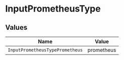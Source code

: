 # InputPrometheusType


## Values

| Name                            | Value                           |
| ------------------------------- | ------------------------------- |
| `InputPrometheusTypePrometheus` | prometheus                      |